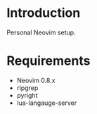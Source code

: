 # Introduction
Personal Neovim setup.

# Requirements
- Neovim 0.8.x
- ripgrep
- pyright
- lua-langauge-server
